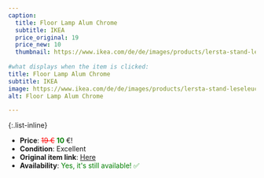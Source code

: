 ```yaml
---
caption:
  title: Floor Lamp Alum Chrome
  subtitle: IKEA
  price_original: 19
  price_new: 10
  thumbnail: https://www.ikea.com/de/de/images/products/lersta-stand-leseleuchte-aluminium-chromeffekt__0606034_pe681992_s5.jpg
  
#what displays when the item is clicked:
title: Floor Lamp Alum Chrome
subtitle: IKEA
image: https://www.ikea.com/de/de/images/products/lersta-stand-leseleuchte-aluminium-chromeffekt__0606034_pe681992_s5.jpg
alt: Floor Lamp Alum Chrome

---
```

{:.list-inline} 
- **Price**: <span style="color:red"><del>19 €</del></span> <span style="color:green">**10**</span> €!
- **Condition**: Excellent
- **Original item link**: [Here](https://www.ikea.com/de/de/p/lersta-stand-leseleuchte-aluminium-chromeffekt-00110640/)
- **Availability**: <span style='color:green'>Yes, it's still available! ✅</span>
